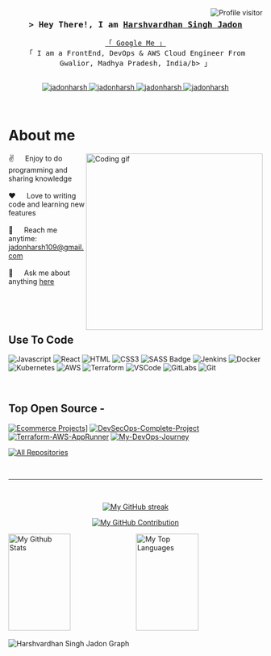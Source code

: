 <a href="https://komarev.com/ghpvc/?username=jadonharsh109">
  <img align="right" src="https://komarev.com/ghpvc/?username=jadonharsh109&label=Visitors&color=0e75b6&style=flat" alt="Profile visitor" />
</a>

<!-- Intro  -->
<h3 align="center">
        <samp>&gt; Hey There!, I am
                <b><a target="_blank" href="https://jadonharsh.xyz">Harshvardhan Singh Jadon</a></b>
        </samp>
</h3>


<p align="center"> 
  <samp>
    <a href="https://www.google.com/search?q=jadonharsh">「 Google Me 」</a>
    <br>
    「 I am a FrontEnd, DevOps & AWS Cloud Engineer From Gwalior, Madhya Pradesh, India/b> 」
    <br>
    <br>
  </samp>
</p>

<p align="center">
 <a href="https://jadonharsh.xyz" target="blank">
  <img src="https://img.shields.io/badge/Website-DC143C?style=for-the-badge&logo=medium&logoColor=white" alt="jadonharsh" />
 </a>
 <a href="https://linkedin.com/in/jadonharsh" target="_blank">
  <img src="https://img.shields.io/badge/LinkedIn-0077B5?style=for-the-badge&logo=linkedin&logoColor=white" alt="jadonharsh"/>
 </a>
 <a href="https://discord.com/users/719570015099289701" target="_blank">
  <img src="https://img.shields.io/badge/Discord-333?style=for-the-badge&logo=discord&logoColor=white" alt="jadonharsh" />
 </a>
 <a href="https://www.instagram.com/jadonharsh_/" target="_blank">
  <img src="https://img.shields.io/badge/Instagram-d62976?style=for-the-badge&logo=instagram&logoColor=white" alt="jadonharsh" />
 </a> 
</p>
<br />

<!-- About Section -->
 # About me
 
<p>
 <img align="right" width="350" src="https://miro.medium.com/v2/resize:fit:1100/format:webp/1*DluPjzT_eTUFdzHCI7JBZA.gif" alt="Coding gif" />
  
 ✌️ &emsp; Enjoy to do programming and sharing knowledge <br/><br/>
 ❤️ &emsp; Love to writing code and learning new features<br/><br/>
 📧 &emsp; Reach me anytime: jadonharsh109@gmail.com<br/><br/>
 💬 &emsp; Ask me about anything [here](https://github.com/jadonharsh109/jadonharsh109/issues)

</p>

<br/>
<br/>
<br/>

## Use To Code

![Javascript](https://img.shields.io/badge/Javascript-F0DB4F?style=for-the-badge&labelColor=black&logo=javascript&logoColor=F0DB4F)
![React](https://img.shields.io/badge/-React-61DBFB?style=for-the-badge&labelColor=black&logo=react&logoColor=61DBFB)
![HTML](https://img.shields.io/badge/HTML5-E34F26?style=for-the-badge&logo=html5&logoColor=white)
![CSS3](https://img.shields.io/badge/CSS3-1572B6?style=for-the-badge&logo=css3&logoColor=white)
![SASS Badge](https://img.shields.io/badge/Sass-CC6699?style=for-the-badge&logo=sass&logoColor=white)
![Jenkins](https://img.shields.io/badge/jenkins-FFFFFF?style=for-the-badge&logo=jenkins&logoColor=Black)
![Docker](https://img.shields.io/badge/docker-FFFFFF?style=for-the-badge&logo=docker&logoColor=Black)
![Kubernetes](https://img.shields.io/badge/kubernetes-FFFFFF?style=for-the-badge&logo=kubernetes&logoColor=Black)
![AWS](https://img.shields.io/badge/aws-FFFFFF?style=for-the-badge&logo=aws&logoColor=Black)
![Terraform](https://img.shields.io/badge/Terraform-FFFFFF?style=for-the-badge&logo=Terraform&logoColor=Black)
![VSCode](https://img.shields.io/badge/Visual_Studio-0078d7?style=for-the-badge&logo=visual%20studio&logoColor=white)
![GitLabs](https://img.shields.io/badge/gitlab-FFFFFF?style=for-the-badge&logo=gitlab&logoColor=Black)
![Git](https://img.shields.io/badge/Git-F05032?style=for-the-badge&logo=git&logoColor=white)

<br/>

## Top Open Source -
[![Ecommerce Projects](https://github-readme-stats.vercel.app/api/pin/?username=jadonharsh109&repo=react-ecommerce-app&border_color=7F3FBF&bg_color=0D1117&title_color=C9D1D9&text_color=8B949E&icon_color=7F3FBF)](https://github.com/jadonharsh109/react-ecommerce-app)]
[![DevSecOps-Complete-Project](https://github-readme-stats.vercel.app/api/pin/?username=jadonharsh109&repo=DevSecOps-Complete-Project&border_color=7F3FBF&bg_color=0D1117&title_color=C9D1D9&text_color=8B949E&icon_color=7F3FBF)](https://github.com/jadonharsh109/DevSecOps-Complete-Project)
[![Terraform-AWS-AppRunner](https://github-readme-stats.vercel.app/api/pin/?username=jadonharsh109&repo=Terraform-AWS-AppRunner&border_color=7F3FBF&bg_color=0D1117&title_color=C9D1D9&text_color=8B949E&icon_color=7F3FBF)](https://github.com/jadonharsh109/Terraform-AWS-AppRunner)
[![My-DevOps-Journey](https://github-readme-stats.vercel.app/api/pin/?username=jadonharsh109&repo=My-DevOps-Journey&border_color=7F3FBF&bg_color=0D1117&title_color=C9D1D9&text_color=8B949E&icon_color=7F3FBF)](https://github.com/jadonharsh109/My-DevOps-Journey)

<p align="left">
  <a href="https://github.com/jadonharsh109?tab=repositories" target="_blank"><img alt="All Repositories" title="All Repositories" src="https://img.shields.io/badge/-All%20Repos-2962FF?style=for-the-badge&logo=koding&logoColor=white"/></a>
</p>

<br/>
<hr/>
<br/>

<p align="center">
  <a href="https://github.com/jadonharsh109">
    <img src="https://github-readme-streak-stats.herokuapp.com/?user=jadonharsh109&theme=radical&border=7F3FBF&background=0D1117" alt="My GitHub streak"/>
  </a>
</p>

<p align="center">
  <a href="https://github.com/alsiam">
    <img src="https://github-profile-summary-cards.vercel.app/api/cards/profile-details?username=jadonharsh109&theme=radical" alt="My GitHub Contribution"/>
  </a>
</p>

<a> 
    <a href="https://github.com/jadonharsh109"><img alt="My Github Stats" src="https://denvercoder1-github-readme-stats.vercel.app/api?username=jadonharsh109&show_icons=true&count_private=true&theme=react&border_color=7F3FBF&bg_color=0D1117&title_color=F85D7F&icon_color=F8D866" height="192px" width="49.5%"/></a>
  <a href="https://github.com/jadonharsh109"><img alt="My Top Languages" src="https://denvercoder1-github-readme-stats.vercel.app/api/top-langs/?username=jadonharsh109&langs_count=8&layout=compact&theme=react&border_color=7F3FBF&bg_color=0D1117&title_color=F85D7F&icon_color=F8D866" height="192px" width="49.5%"/></a>
  <br/>
</a>


![Harshvardhan Singh Jadon Graph](https://github-readme-activity-graph.vercel.app/graph?username=jadonharsh109&custom_title=GitHub%20Activity%20Graph&bg_color=0D1117&color=7F3FBF&line=7F3FBF&point=7F3FBF&area_color=FFFFFF&title_color=FFFFFF&area=true)


